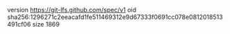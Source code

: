 version https://git-lfs.github.com/spec/v1
oid sha256:1296271c2eeacafd1fe511469312e9d67333f0691cc078e0812018513491cf06
size 1869

